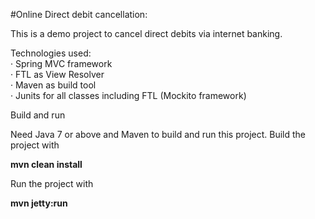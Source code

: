 #Online Direct debit cancellation:

This is a demo project to cancel direct debits via internet banking. 

Technologies used: <br/>
· Spring MVC framework <br/>
· FTL as View Resolver <br/>
· Maven as build tool <br/>
· Junits for all classes including FTL (Mockito framework)<br/> 

Build and run<br/> 

  Need Java 7 or above and Maven to build and run this project. Build the project with<br/>

  <b>mvn clean install</b><br/>

Run the project with<br/>

  <b>mvn jetty:run</b>
